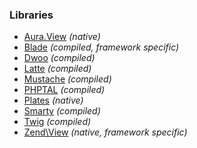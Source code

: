 ### Libraries

* [Aura.View](https://github.com/auraphp/Aura.View) _\(native\)_
* [Blade](http://laravel.com/docs/templates) _\(compiled, framework specific\)_
* [Dwoo](http://dwoo.org/) _\(compiled\)_
* [Latte](https://github.com/nette/latte) _\(compiled\)_
* [Mustache](https://github.com/bobthecow/mustache.php) _\(compiled\)_
* [PHPTAL](http://phptal.org/) _\(compiled\)_
* [Plates](http://platesphp.com/) _\(native\)_
* [Smarty](http://www.smarty.net/) _\(compiled\)_
* [Twig](http://twig.sensiolabs.org/) _\(compiled\)_
* [Zend\View](http://framework.zend.com/manual/2.3/en/modules/zend.view.quick-start.html) _\(native, framework specific\)_

